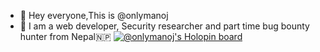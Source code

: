 - 👋 Hey everyone,This is @onlymanoj
- 👀 I am a web developer, Security researcher and part time bug bounty hunter from Nepal🇳🇵
[![@onlymanoj's Holopin board](https://holopin.me/onlymanoj)](https://holopin.io/@onlymanoj)


<!---
onlymanoj/onlymanoj is a ✨ special ✨ repository because its `README.md` (this file) appears on your GitHub profile.
You can click the Preview link to take a look at your changes.
--->
